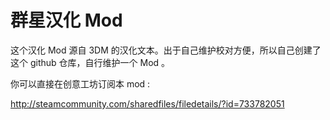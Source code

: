 群星汉化 Mod
============

这个汉化 Mod 源自 3DM 的汉化文本。出于自己维护校对方便，所以自己创建了这个 github 仓库，自行维护一个 Mod 。

你可以直接在创意工坊订阅本 mod :

http://steamcommunity.com/sharedfiles/filedetails/?id=733782051
